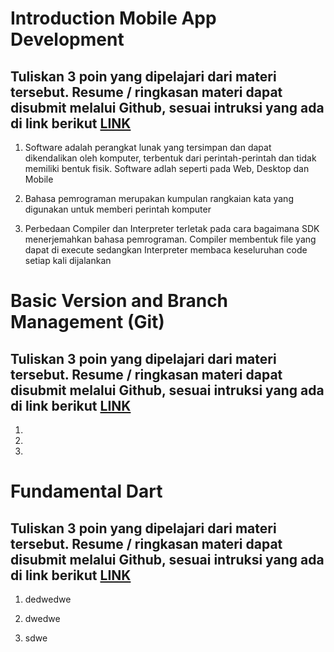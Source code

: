 # Introduction Mobile App Development
## Tuliskan 3 poin yang dipelajari dari materi tersebut. Resume / ringkasan materi dapat disubmit melalui Github, sesuai intruksi yang ada di link berikut [LINK](https://cobalt-bike-c9e.notion.site/Cara-Pengumpulan-2b2224b8ba0b4dd78774084a65c0154d)
1. Software adalah perangkat lunak yang tersimpan dan dapat dikendalikan oleh komputer, terbentuk dari perintah-perintah dan tidak memiliki bentuk fisik. Software adlah seperti pada Web, Desktop dan Mobile
   
2. Bahasa pemrograman merupakan kumpulan rangkaian kata yang digunakan untuk memberi perintah komputer
 
3. Perbedaan Compiler dan Interpreter terletak pada cara bagaimana SDK menerjemahkan bahasa pemrograman. Compiler membentuk file yang dapat di execute sedangkan Interpreter membaca keseluruhan code setiap kali dijalankan

# Basic Version and Branch Management (Git)
## Tuliskan 3 poin yang dipelajari dari materi tersebut. Resume / ringkasan materi dapat disubmit melalui Github, sesuai intruksi yang ada di link berikut [LINK](https://cobalt-bike-c9e.notion.site/Cara-Pengumpulan-2b2224b8ba0b4dd78774084a65c0154d)
1. 
2. 
3. 
# Fundamental Dart
## Tuliskan 3 poin yang dipelajari dari materi tersebut. Resume / ringkasan materi dapat disubmit melalui Github, sesuai intruksi yang ada di link berikut [LINK](https://cobalt-bike-c9e.notion.site/Cara-Pengumpulan-2b2224b8ba0b4dd78774084a65c0154d)
1. dedwedwe

2. dwedwe

3. sdwe

